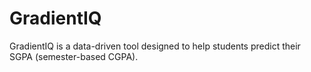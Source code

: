# GradientIQ
GradientIQ is a data-driven tool designed to help students predict their SGPA (semester-based CGPA).
